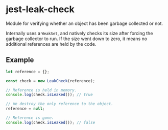# jest-leak-check

Module for verifying whether an object has been garbage collected or not.

Internally uses a `WeakSet`, and natively checks its size after forcing the garbage collector to run. If the size went down to zero, it means no additional references are held by the code.

## Example

```javascript
let reference = {};

const check = new LeakCheck(reference);

// Reference is held in memory.
console.log(check.isLeaked()); // true

// We destroy the only reference to the object.
reference = null;

// Reference is gone.
console.log(check.isLeaked()); // false
```
